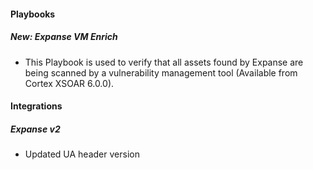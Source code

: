 
#### Playbooks
##### New: Expanse VM Enrich
- This Playbook is used to verify that all assets found by Expanse are being scanned by a vulnerability management tool (Available from Cortex XSOAR 6.0.0).

#### Integrations
##### Expanse v2
- Updated UA header version
